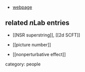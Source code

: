 
* [webpage](https://physics.stanford.edu/people/faculty/stephen-shenker)

## related $n$Lab entries

* [[NSR superstring]], [[2d SCFT]]

* [[picture number]]


* [[nonperturbative effect]]

category: people
